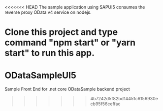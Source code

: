 <<<<<<< HEAD
The sample application using SAPUI5 consumes the reverse proxy OData v4 service on nodejs.

Clone this project and type command "npm start" or "yarn start" to run this app.
=======
# ODataSampleUI5
Sample Front End for .net core ODataSample backend project
>>>>>>> 4b7242d5f82bd14451c6156930ecb95f56ceffac
